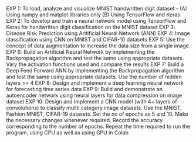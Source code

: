 EXP 1: To load, analyze and visualize MNIST handwritten digit dataset - (A) Using numpy and matplot libraries only (B) Using TensorFlow and Keras
EXP 2: To develop and train a neural network model using TensorFlow and Keras for handwritten digit classification on the MNIST dataset
EXP 3: Disease Risk Prediction using Aritificial Neural Network (ANN)
EXP 4: Image classification using CNN on MNIST and CIFAR-10 datasets
EXP 5: Use the concept of data augmentation to increase the data size from a single image. 
EXP 6: Build an Artificial Neural Network by implementing the Backpropagation algorithm and test the same using appropriate datasets. Vary the activation functions used and compare the results
EXP 7: Build a Deep Feed Forward ANN by implementing the Backpropagation algorithm and test the same using appropriate datasets. Use the number of hidden layers >= 4
EXP 8: Design and implement a deep learning neural network for forecasting time series data
EXP 9: Build and demonstrate an autoencoder network using neural layers for data compression on image dataset
EXP 10: Design and implement a CNN model (with 4+ layers of convolutions) to classify mullti category image datasets. Use the MNIST, Fashion MNIST, CIFAR-19 datasets. Set the no of epochs as 5 and 10. Make the necessary changes whenever required. Record the accuracy corresponding to the number of epochs. Repeat the time required to run the program, using CPU as well as using GPU in Colab 
